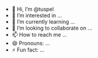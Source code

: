 - 👋 Hi, I’m @tuspel
- 👀 I’m interested in ...
- 🌱 I’m currently learning ...
- 💞️ I’m looking to collaborate on ...
- 📫 How to reach me ...
- 😄 Pronouns: ...
- ⚡ Fun fact: ...

<!---
tuspel/tuspel is a ✨ special ✨ repository because its `README.md` (this file) appears on your GitHub profile.
You can click the Preview link to take a look at your changes.
--->
